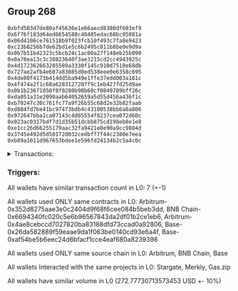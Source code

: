 ## Group 268

```0x03237c9680f8214c001aca8e96defb2febb9fec6
0xbfd503d7de80af45636e1e66aecd8380df603ef9
0x6f76f183d64ed6654588c40485edac68bc05081a
0x06d4106ce761518b9f023fcb10f493c7fa8e9423
0xc23b8256b7de62bd1e5c6b2495c811b8be0e9d9a
0x0b7b51b42323c5bcb24c1ac00a27f140eb25b090
0x0a78ea13c3c30823640f3ae3215cd2cc4943925c
0x4d172362663285589a3330f145c910d7518e68db
0x727ae2afb4e607a83085d0ed538eee0e6358c695
0x4de80f4173b414dd5ba949e1ffe37edd003a161c
0x4f474a2f1c68a6283127207f9c1eb427fd25d9ae
0x0b1b23671050f8f0280b90b60cf0849789bff26c
0xda051a31e2090aab64052659a5d55d456a436f1c
0xb70247c30c761fc77a9f26b55c68d2e32b82faab
0xd884fd7be41bc97473bdb4c43100538bb6a8a806
0x972647bba1ca07143c4d05554f8237cea072d60c
0x923ac0317bdf7d1d35b51dcbb875cd198eb8e1e8
0xe1cc26d66255179aac32fa9421e0e90a9cc9884d
0x3745e492d5d50172d032cedbff7f44c2380e7eea
0xb89a1011d967653bdee1e596fd24134b2c5a4c0c
```
<details>
<summary>Transactions:</summary>

Hashes: 

Wallet: 0x03237c9680f8214c001aca8e96defb2febb9fec6

       Hash: 0xec36514651d390163437f6986c83ec23457ee8f268d79e96ab586967f7321213
         - source chain: Arbitrum
         - destination chain: BNB Chain
         - project: Stargate
         - contract: 0x352d8275aae3e0c2404d9f68f6cee084b5beb3dd
         - value USD: 32.882850612
       Hash: 0xbfff28daeca0458f113c48feeeff07e42b711b9f486d0b1e889ba386160b20aa
         - source chain: BNB Chain
         - destination chain: Base
         - project: Stargate
         - contract: 0x6694340fc020c5e6b96567843da2df01b2ce1eb6
         - value USD: 31.357568048
       Hash: 0xbc0805ab44cb8179e5fdbcb67ed41a0968d07dc094ae00ff91bb0bea0fc71a39
         - source chain: Arbitrum
         - destination chain: Aptos
         - project: Merkly
         - contract: 0x4ae8cebccd7027820ba83188dfd73ccad0a92806
       Hash: 0xf487ed71c78d8c490f5178cbfee39f435eb2ed99f89716ede91ded61a81feed2
         - source chain: Base
         - destination chain: Scroll
         - project: Gas.zip
         - contract: 0x26da582889f59eaae9da1f063be0140cd93e6a4f
         - value USD: 3.465756566e-05
       Hash: 0xf95c84dc74709fdd02e3ca2f3d3e2f76587ad7d600372dd4cd59b117cd68ab14
         - source chain: Base
         - destination chain: Optimism
         - project: Stargate
         - contract: 0xaf54be5b6eec24d6bfacf1cce4eaf680a8239398
         - value USD: 154.292488592
       Hash: 0x2ae600232281341dd0c9a0941079c52538caf8b638437b82d2b3e348f6793375
         - source chain: Base
         - destination chain: Kava
         - project: Gas.zip
         - contract: 0x26da582889f59eaae9da1f063be0140cd93e6a4f
         - value USD: 3.116879895e-08
       Hash: 0x9ca3d0061e7c8372d24e301ddc3c15b6077c99822768bb4de7da9e6624b2d4d1
         - source chain: Base
         - destination chain: Optimism
         - project: Stargate
         - contract: 0xaf54be5b6eec24d6bfacf1cce4eaf680a8239398
         - value USD: 54.244365195
Wallet: 0xbfd503d7de80af45636e1e66aecd8380df603ef9

       Hash:0xcfce0c24359f903166c1eba57457463640d4ef310ced2e5b81f231e245366fce
         - source chain: Arbitrum
         - destination chain: BNB Chain
         - project: Stargate
         - contract: 0x352d8275aae3e0c2404d9f68f6cee084b5beb3dd
         - value USD: 32.412522787
       Hash:0xfb680995bc18c27cacd16d356ea105c0760107f87f5661112c4a29748c12d10e
         - source chain: BNB Chain
         - destination chain: Base
         - project: Stargate
         - contract: 0x6694340fc020c5e6b96567843da2df01b2ce1eb6
         - value USD: 31.004764941
       Hash:0x9719c2505f5f9e5b74ac503bd1bc0ec234d746935ba1ff4f10a5b01074048367
         - source chain: Arbitrum
         - destination chain: Aptos
         - project: Merkly
         - contract: 0x4ae8cebccd7027820ba83188dfd73ccad0a92806
       Hash:0x42a6ea0fe9c0c9d8f3515313e1dd662c474bf4418e8e8b77bd6b91c2e874bd12
         - source chain: Base
         - destination chain: Zora
         - project: Gas.zip
         - contract: 0x26da582889f59eaae9da1f063be0140cd93e6a4f
         - value USD: 0.0001329718846
       Hash:0x877b0ee9b0d6b71df6e65f87fd31cefadd4e2d7415ff4af85bc14508f8884b59
         - source chain: Base
         - destination chain: Optimism
         - project: Stargate
         - contract: 0xaf54be5b6eec24d6bfacf1cce4eaf680a8239398
         - value USD: 142.469132944
       Hash:0x5e1602bb17cbf0707e5220e5798203cf1daf0f5f2f2ae697a174dfcedc2e7d8b
         - source chain: Base
         - destination chain: Kava
         - project: Gas.zip
         - contract: 0x26da582889f59eaae9da1f063be0140cd93e6a4f
         - value USD: 4.232093803e-08
       Hash:0xb35f9b1751b72a1c17de0ca4ef6e37d125eea18a48a7aeebfdd07a350432adfe
         - source chain: Base
         - destination chain: Optimism
         - project: Stargate
         - contract: 0xaf54be5b6eec24d6bfacf1cce4eaf680a8239398
         - value USD: 51.97253078
Wallet: 0x6f76f183d64ed6654588c40485edac68bc05081a

       Hash:0x8e2ae75579ae83b11a652b98a33ccb58d97782c9eb72d14d7c79ea2b970372dd
         - source chain: Arbitrum
         - destination chain: BNB Chain
         - project: Stargate
         - contract: 0x352d8275aae3e0c2404d9f68f6cee084b5beb3dd
         - value USD: 32.646752777
       Hash:0xea1ca436322f793b591505dc6d43015fb06286ae9895a564f3d59706a000ed4f
         - source chain: BNB Chain
         - destination chain: Base
         - project: Stargate
         - contract: 0x6694340fc020c5e6b96567843da2df01b2ce1eb6
         - value USD: 31.135347968
       Hash:0x1f810c37032523a091d9537a93dfa8af3b553895f67d6e5dee948076c4a07a5e
         - source chain: Arbitrum
         - destination chain: Aptos
         - project: Merkly
         - contract: 0x4ae8cebccd7027820ba83188dfd73ccad0a92806
       Hash:0x01410c710a5135724de508c571440d3172a73b4d6ced4d201a06bdc2b2b80074
         - source chain: Base
         - destination chain: Arbitrum
         - project: Gas.zip
         - contract: 0x26da582889f59eaae9da1f063be0140cd93e6a4f
         - value USD: 7.461986076e-05
       Hash:0x0b21fe8dd8f727370cf041c522bbbb5982b7bf129a727f095b22824f558854f5
         - source chain: Base
         - destination chain: Optimism
         - project: Stargate
         - contract: 0xaf54be5b6eec24d6bfacf1cce4eaf680a8239398
         - value USD: 145.781216346
       Hash:0xc3f88933607fdf69467f373a202c5f1182d803aced6b39b48cc4e594e2a32ff4
         - source chain: Base
         - destination chain: Linea
         - project: Gas.zip
         - contract: 0x26da582889f59eaae9da1f063be0140cd93e6a4f
         - value USD: 7.256177589e-05
       Hash:0x11262f86f64c6c94e130d46d959ea6de76fa9c23b3f5859f6219e42b205f655b
         - source chain: Base
         - destination chain: Optimism
         - project: Stargate
         - contract: 0xaf54be5b6eec24d6bfacf1cce4eaf680a8239398
         - value USD: 47.926852559
Wallet: 0x06d4106ce761518b9f023fcb10f493c7fa8e9423

       Hash:0xc1160b5bc89b8abff887f6830e5260da0550bb1a66cc8d035df59b87416cd9f5
         - source chain: Arbitrum
         - destination chain: BNB Chain
         - project: Stargate
         - contract: 0x352d8275aae3e0c2404d9f68f6cee084b5beb3dd
         - value USD: 32.93511026
       Hash:0x0e96883fdf3408b6275eda50589979eb2cf4db6b360e35c13b5ce399d4ec76e7
         - source chain: BNB Chain
         - destination chain: Base
         - project: Stargate
         - contract: 0x6694340fc020c5e6b96567843da2df01b2ce1eb6
         - value USD: 31.426806666
       Hash:0x4f9a91a9975a65f2389fdeba3c68d262be06e60638746c21a9378857dcb6ddb6
         - source chain: Arbitrum
         - destination chain: Aptos
         - project: Merkly
         - contract: 0x4ae8cebccd7027820ba83188dfd73ccad0a92806
       Hash:0x116080842095142cd1ad5810201059d14d906b60beaae97a77377be50cf84a97
         - source chain: Base
         - destination chain: Linea
         - project: Gas.zip
         - contract: 0x26da582889f59eaae9da1f063be0140cd93e6a4f
         - value USD: 0.0001510079647
       Hash:0xb004ca07eb148ce1fae195288b56035715b9609ba715ce6c85c3392ede00d0c1
         - source chain: Base
         - destination chain: Optimism
         - project: Stargate
         - contract: 0xaf54be5b6eec24d6bfacf1cce4eaf680a8239398
         - value USD: 153.536290914
       Hash:0x5e4595af823c06e5678908e57aedeeee5b2535146f438180c9e6aafecdd03c96
         - source chain: Base
         - destination chain: Base
         - project: Gas.zip
         - contract: 0x26da582889f59eaae9da1f063be0140cd93e6a4f
         - value USD: 7.772019597e-05
       Hash:0x5290d8fe2e2e133128e47cc248f0e1b8d81720eb826dd359397c60b7ebf777ba
         - source chain: Base
         - destination chain: Optimism
         - project: Stargate
         - contract: 0xaf54be5b6eec24d6bfacf1cce4eaf680a8239398
         - value USD: 51.675878773
Wallet: 0xc23b8256b7de62bd1e5c6b2495c811b8be0e9d9a

       Hash:0xe8a28c10a10912062aba841aed7bb3b8a7df3ba648b78ccdcb8b08e87abbd63e
         - source chain: Arbitrum
         - destination chain: BNB Chain
         - project: Stargate
         - contract: 0x352d8275aae3e0c2404d9f68f6cee084b5beb3dd
         - value USD: 32.715732991
       Hash:0x49c50d7b35e3d43c729fc9a2e149976f00015ba55a4c47ceb89cc317c0aa659e
         - source chain: BNB Chain
         - destination chain: Base
         - project: Stargate
         - contract: 0x6694340fc020c5e6b96567843da2df01b2ce1eb6
         - value USD: 31.346947419
       Hash:0x571049672061658bc9192e3b1b3a93a8837c3b3cadbafe1d2e901acba0151be9
         - source chain: Arbitrum
         - destination chain: Aptos
         - project: Merkly
         - contract: 0x4ae8cebccd7027820ba83188dfd73ccad0a92806
       Hash:0xaf9bb19ecc3af21d8b0dc3bcecb21708b74a14523da4859a4f1d0956680a0039
         - source chain: Base
         - destination chain: Kava
         - project: Gas.zip
         - contract: 0x26da582889f59eaae9da1f063be0140cd93e6a4f
         - value USD: 1.077683729e-08
       Hash:0xbf1d17dfd9df93d545de4986fdcdd7b81d428ff7ce9e43803b6c7197c67cc6c8
         - source chain: Base
         - destination chain: Optimism
         - project: Stargate
         - contract: 0xaf54be5b6eec24d6bfacf1cce4eaf680a8239398
         - value USD: 145.561075903
       Hash:0x2dcd492e2f5d98838d4c63f04249acc1b43f0ff97d2e63b56772448ee68b8b1a
         - source chain: Base
         - destination chain: Zora
         - project: Gas.zip
         - contract: 0x26da582889f59eaae9da1f063be0140cd93e6a4f
         - value USD: 5.089641152e-05
       Hash:0x66a677b27a6bc76c7bdbf92ddb76ad3590f25cbe215fc247064ffb88dab9b104
         - source chain: Base
         - destination chain: Optimism
         - project: Stargate
         - contract: 0xaf54be5b6eec24d6bfacf1cce4eaf680a8239398
         - value USD: 52.606165582
Wallet: 0x0b7b51b42323c5bcb24c1ac00a27f140eb25b090

       Hash:0x7b498f540748a111873a815e4c2479d55664d4d70c0bf2d60239f10e8ed3a76a
         - source chain: Arbitrum
         - destination chain: BNB Chain
         - project: Stargate
         - contract: 0x352d8275aae3e0c2404d9f68f6cee084b5beb3dd
         - value USD: 32.961511207
       Hash:0x464d015c7700714eca4b86b7cfa401acb010dedfddbac4d9da3d3f0a576357b9
         - source chain: BNB Chain
         - destination chain: Base
         - project: Stargate
         - contract: 0x6694340fc020c5e6b96567843da2df01b2ce1eb6
         - value USD: 31.438865516
       Hash:0xdc014dd41ec76d4dd942acc58f57312b54a0ef41fadb68c710d3c650fe053786
         - source chain: Arbitrum
         - destination chain: Aptos
         - project: Merkly
         - contract: 0x4ae8cebccd7027820ba83188dfd73ccad0a92806
       Hash:0x9d8566ce2bd1a0b2742be7a548ac39d4d99cd69c3f551f6c620e49cc338de0cb
         - source chain: Base
         - destination chain: Zora
         - project: Gas.zip
         - contract: 0x26da582889f59eaae9da1f063be0140cd93e6a4f
         - value USD: 4.782119644e-05
       Hash:0xefb0e24cc368cccfb4f418ace008778a1efd073e6ca76b0f4b9bacaf9100d22b
         - source chain: Base
         - destination chain: Optimism
         - project: Stargate
         - contract: 0xaf54be5b6eec24d6bfacf1cce4eaf680a8239398
         - value USD: 147.311668059
       Hash:0xc0725e95221b9ab234abc6f6c0ed0292cbedb99bc582d1f5fb736cee6decd2e4
         - source chain: Base
         - destination chain: Kava
         - project: Gas.zip
         - contract: 0x26da582889f59eaae9da1f063be0140cd93e6a4f
         - value USD: 4.308347745e-08
       Hash:0xaa08c85c7a3f4516b8cae680fae804eee2a11539c4ea21cd081d3c942909cc4b
         - source chain: Base
         - destination chain: Optimism
         - project: Stargate
         - contract: 0xaf54be5b6eec24d6bfacf1cce4eaf680a8239398
         - value USD: 52.809212842
Wallet: 0x0a78ea13c3c30823640f3ae3215cd2cc4943925c

       Hash:0xb2cc079d34a4b1f975426b99db8602e66e7a71c1fa56574e728b0c0d11fd687f
         - source chain: Arbitrum
         - destination chain: BNB Chain
         - project: Stargate
         - contract: 0x352d8275aae3e0c2404d9f68f6cee084b5beb3dd
         - value USD: 32.831212246
       Hash:0x916a48cdbb9f4d62de841df3ed9f71a76b042ddaa716338cca287d1ee4f0a63d
         - source chain: BNB Chain
         - destination chain: Base
         - project: Stargate
         - contract: 0x6694340fc020c5e6b96567843da2df01b2ce1eb6
         - value USD: 31.412199426
       Hash:0x5184f40af03d4af84e574456f4b25e05f06d7940f3508a6caa9700cf39906271
         - source chain: Arbitrum
         - destination chain: Aptos
         - project: Merkly
         - contract: 0x4ae8cebccd7027820ba83188dfd73ccad0a92806
       Hash:0x841b0af8afe29badbe2a450c60465b3024ac411127dae4fb217477fd9315b558
         - source chain: Base
         - destination chain: Arbitrum
         - project: Gas.zip
         - contract: 0x26da582889f59eaae9da1f063be0140cd93e6a4f
         - value USD: 9.670508614e-05
       Hash:0xdc6649d0d596f4de722daf2b890b37392835d8074138335977bfb3664b07c54d
         - source chain: Base
         - destination chain: Optimism
         - project: Stargate
         - contract: 0xaf54be5b6eec24d6bfacf1cce4eaf680a8239398
         - value USD: 150.76488376
       Hash:0x77bfd7b9dd840fc51565d405566d193af757bab4f978b3e3dfea0b7cba3b3240
         - source chain: Base
         - destination chain: Linea
         - project: Gas.zip
         - contract: 0x26da582889f59eaae9da1f063be0140cd93e6a4f
         - value USD: 8.219082671e-05
       Hash:0x4eef57500513a157b4cb9c3ad65e89995996a30b8a808c39722508511f6788d0
         - source chain: Base
         - destination chain: Optimism
         - project: Stargate
         - contract: 0xaf54be5b6eec24d6bfacf1cce4eaf680a8239398
         - value USD: 49.359109587
Wallet: 0x4d172362663285589a3330f145c910d7518e68db

       Hash:0xcc548c57e73a6fe6e2e3bba4c10769d2a7f7392f4306932bef9217092cd3578d
         - source chain: Arbitrum
         - destination chain: BNB Chain
         - project: Stargate
         - contract: 0x352d8275aae3e0c2404d9f68f6cee084b5beb3dd
         - value USD: 32.84982967
       Hash:0xb6b4a35422028e1581d9e58b9a65a7a9ac4c6cbdf4c317fb145becaa98e83f2c
         - source chain: BNB Chain
         - destination chain: Base
         - project: Stargate
         - contract: 0x6694340fc020c5e6b96567843da2df01b2ce1eb6
         - value USD: 31.378437248
       Hash:0x7019722207bbb0ecd3f2992bbb48b09eaa8b29040d63e0cf6fcb6768c718e937
         - source chain: Arbitrum
         - destination chain: Aptos
         - project: Merkly
         - contract: 0x4ae8cebccd7027820ba83188dfd73ccad0a92806
       Hash:0x6e8f93866a39fd73d073a63a9d0a085635a9e7f7f87cc6893fedebd39a3c2e70
         - source chain: Base
         - destination chain: Scroll
         - project: Gas.zip
         - contract: 0x26da582889f59eaae9da1f063be0140cd93e6a4f
         - value USD: 0.0001027270146
       Hash:0x0086c19fe21fe971634b156e38e4b90b1d4c1838356843abdd5c4e21a79f933f
         - source chain: Base
         - destination chain: Optimism
         - project: Stargate
         - contract: 0xaf54be5b6eec24d6bfacf1cce4eaf680a8239398
         - value USD: 148.959728176
       Hash:0xd33a06a9864e14ebd59fe4f35111600f3b2a9b72d1648039267bdb6855e6dac9
         - source chain: Base
         - destination chain: Scroll
         - project: Gas.zip
         - contract: 0x26da582889f59eaae9da1f063be0140cd93e6a4f
         - value USD: 0.0001647255481
       Hash:0x195682c5930064038094e59fdc4694d4340f68fc3573093a4d860410b36285cc
         - source chain: Base
         - destination chain: Optimism
         - project: Stargate
         - contract: 0xaf54be5b6eec24d6bfacf1cce4eaf680a8239398
         - value USD: 47.502388137
Wallet: 0x727ae2afb4e607a83085d0ed538eee0e6358c695

       Hash:0xe89e6aca7cd9c003824e9de2b05834ccd906028a9de1135ed66f4250447853cb
         - source chain: Arbitrum
         - destination chain: BNB Chain
         - project: Stargate
         - contract: 0x352d8275aae3e0c2404d9f68f6cee084b5beb3dd
         - value USD: 32.993127513
       Hash:0xd43a76df57233f20c0ec84e5228503441c4bd89f41b3fa4c0c1cc693ab1113be
         - source chain: BNB Chain
         - destination chain: Base
         - project: Stargate
         - contract: 0x6694340fc020c5e6b96567843da2df01b2ce1eb6
         - value USD: 31.573128106
       Hash:0x40e3d60955cb3e0a226f805c9757b9ac16529025efb87f9cddc776ac04077720
         - source chain: Arbitrum
         - destination chain: Aptos
         - project: Merkly
         - contract: 0x4ae8cebccd7027820ba83188dfd73ccad0a92806
       Hash:0x2188fa121ac47097e681d53dabf3debf0996eb64c33871dfd983ef99d92197c3
         - source chain: Base
         - destination chain: Linea
         - project: Gas.zip
         - contract: 0x26da582889f59eaae9da1f063be0140cd93e6a4f
         - value USD: 0.0001023727835
       Hash:0x8c2ffe5dbaa115239af07aef984c3076b1f8ede2b1dedfc8cd220afab3ad142a
         - source chain: Base
         - destination chain: Optimism
         - project: Stargate
         - contract: 0xaf54be5b6eec24d6bfacf1cce4eaf680a8239398
         - value USD: 141.539560432
       Hash:0x67fe464df14736fd934849eeeffad90e50ce06e26a9f9e792bfaf567842be0b6
         - source chain: Base
         - destination chain: Metis
         - project: Gas.zip
         - contract: 0x26da582889f59eaae9da1f063be0140cd93e6a4f
         - value USD: 1.953298123e-06
       Hash:0x2641d20b0a12c8292c4ca12a09289e5fb64564179a48faace768cf0ae201d8ec
         - source chain: Base
         - destination chain: Optimism
         - project: Stargate
         - contract: 0xaf54be5b6eec24d6bfacf1cce4eaf680a8239398
         - value USD: 47.49396025
Wallet: 0x4de80f4173b414dd5ba949e1ffe37edd003a161c

       Hash:0x674ae46717205bf9b44f85839ca09fe229cf1003365c395b4e23c7f0ec51bcac
         - source chain: Arbitrum
         - destination chain: BNB Chain
         - project: Stargate
         - contract: 0x352d8275aae3e0c2404d9f68f6cee084b5beb3dd
         - value USD: 32.474458813
       Hash:0xeb786919c3e88a0dadd320042464677235e6b7e1245667881240524ee6d4323d
         - source chain: BNB Chain
         - destination chain: Base
         - project: Stargate
         - contract: 0x6694340fc020c5e6b96567843da2df01b2ce1eb6
         - value USD: 31.068675743
       Hash:0x4a405c86a1f65892e28683da4d8c1486bbd1f830420b2e0d882b4b99387194db
         - source chain: Arbitrum
         - destination chain: Aptos
         - project: Merkly
         - contract: 0x4ae8cebccd7027820ba83188dfd73ccad0a92806
       Hash:0x8ae99651db7b220fe35417039b7d8ea90f547b7e758fd8b2511136f8d42c111f
         - source chain: Base
         - destination chain: Kava
         - project: Gas.zip
         - contract: 0x26da582889f59eaae9da1f063be0140cd93e6a4f
         - value USD: 4.2249017e-08
       Hash:0x8687425dc7f6da473a77045a0b32561d5944966378d5856b2b8be2991fa08f30
         - source chain: Base
         - destination chain: Optimism
         - project: Stargate
         - contract: 0xaf54be5b6eec24d6bfacf1cce4eaf680a8239398
         - value USD: 149.492954231
       Hash:0xe77c94e8aeb02bd2c021368019493e2295bcaf19e9653292a9cf3f636e7de0e6
         - source chain: Base
         - destination chain: Metis
         - project: Gas.zip
         - contract: 0x26da582889f59eaae9da1f063be0140cd93e6a4f
         - value USD: 1.379852802e-06
       Hash:0x443a0de2cc285b1b69bced0de0c790403086d02d8a198d3685e825908c55dae7
         - source chain: Base
         - destination chain: Optimism
         - project: Stargate
         - contract: 0xaf54be5b6eec24d6bfacf1cce4eaf680a8239398
         - value USD: 50.71647721
Wallet: 0x4f474a2f1c68a6283127207f9c1eb427fd25d9ae

       Hash:0xc8c8bc01a0281ad0e684168c06f41de407a66c974f48c56445e680ecc7a760ee
         - source chain: Arbitrum
         - destination chain: BNB Chain
         - project: Stargate
         - contract: 0x352d8275aae3e0c2404d9f68f6cee084b5beb3dd
         - value USD: 32.753563109
       Hash:0x87edc7549376558297b28fb3d61c64e040d0457231f4dd00655d39555cae9ec0
         - source chain: BNB Chain
         - destination chain: Base
         - project: Stargate
         - contract: 0x6694340fc020c5e6b96567843da2df01b2ce1eb6
         - value USD: 31.244220665
       Hash:0x973554a9b77e1b1ea5ada54f8c8ef7afe53322827fdf647778b22a1a2bdbd702
         - source chain: Arbitrum
         - destination chain: Aptos
         - project: Merkly
         - contract: 0x4ae8cebccd7027820ba83188dfd73ccad0a92806
       Hash:0x98c911325e15347970127a5ad7a777c7f4c9e35c0237cde68159b0ea9a7f4dc0
         - source chain: Base
         - destination chain: Metis
         - project: Gas.zip
         - contract: 0x26da582889f59eaae9da1f063be0140cd93e6a4f
         - value USD: 1.194406035e-06
       Hash:0xb4398fbdfe9934f81c5289d7ab12495dfa101a6165eb0b8e2574efe08ceba4ab
         - source chain: Base
         - destination chain: Optimism
         - project: Stargate
         - contract: 0xaf54be5b6eec24d6bfacf1cce4eaf680a8239398
         - value USD: 151.88590564
       Hash:0x1918db9d32d0bf38088558d0424e61d5e8f5b4247c60516734258538eedd0c81
         - source chain: Base
         - destination chain: Base
         - project: Gas.zip
         - contract: 0x26da582889f59eaae9da1f063be0140cd93e6a4f
         - value USD: 0.000159567128
       Hash:0x201b4305db3f48e9be657dd0b1bb30f597aebda86bdf04f83c7a8c359780a067
         - source chain: Base
         - destination chain: Optimism
         - project: Stargate
         - contract: 0xaf54be5b6eec24d6bfacf1cce4eaf680a8239398
         - value USD: 47.440066233
Wallet: 0x0b1b23671050f8f0280b90b60cf0849789bff26c

       Hash:0x4e644525650ed0112008ae2301f841c1ce1d2b2801978eb622280ff755fa83bc
         - source chain: Arbitrum
         - destination chain: BNB Chain
         - project: Stargate
         - contract: 0x352d8275aae3e0c2404d9f68f6cee084b5beb3dd
         - value USD: 32.276661309
       Hash:0x4b6ab8c5d09f4be60fc23e36ab4a4da11159bb12815d506df530514c4d9cd123
         - source chain: BNB Chain
         - destination chain: Base
         - project: Stargate
         - contract: 0x6694340fc020c5e6b96567843da2df01b2ce1eb6
         - value USD: 30.798779351
       Hash:0x1422f7664da46e4c73f64dbe59276f9739176724b78b2765e950d1d130937cf6
         - source chain: Arbitrum
         - destination chain: Aptos
         - project: Merkly
         - contract: 0x4ae8cebccd7027820ba83188dfd73ccad0a92806
       Hash:0x8ee2a42673d8de3cf9eb05389a03034e5e11ba98eec0f1ac567c708fc63deff7
         - source chain: Base
         - destination chain: Base
         - project: Gas.zip
         - contract: 0x26da582889f59eaae9da1f063be0140cd93e6a4f
         - value USD: 0.0001710936139
       Hash:0xe1211ea18fd41b505f1d73952d8aeac4025972a74c5368b429b2ed3dc531bc08
         - source chain: Base
         - destination chain: Optimism
         - project: Stargate
         - contract: 0xaf54be5b6eec24d6bfacf1cce4eaf680a8239398
         - value USD: 157.240983123
       Hash:0xa6673914ba4c28100c0a07f0885ebfc848531a180c448bae1fd56064288c434b
         - source chain: Base
         - destination chain: Arbitrum
         - project: Gas.zip
         - contract: 0x26da582889f59eaae9da1f063be0140cd93e6a4f
         - value USD: 0.0001169241886
       Hash:0x3ba059e2bba8030e6c0217344b618c0c159d6e3143edb76781519a7f52149188
         - source chain: Base
         - destination chain: Optimism
         - project: Stargate
         - contract: 0xaf54be5b6eec24d6bfacf1cce4eaf680a8239398
         - value USD: 48.048439485
Wallet: 0xda051a31e2090aab64052659a5d55d456a436f1c

       Hash:0x9b52d25654da5a5879da3ebf360ae17deba58165cb8eb46abf30f6c308b1acce
         - source chain: Arbitrum
         - destination chain: BNB Chain
         - project: Stargate
         - contract: 0x352d8275aae3e0c2404d9f68f6cee084b5beb3dd
         - value USD: 32.881729105
       Hash:0xfb8c90c16b6120af501ab51b7c8055324f35a8c51994c9e5bba9ec4cef334ef1
         - source chain: BNB Chain
         - destination chain: Base
         - project: Stargate
         - contract: 0x6694340fc020c5e6b96567843da2df01b2ce1eb6
         - value USD: 31.301074384
       Hash:0x7ca77001b5871a99b32de8be986b2c8bd0efb61a51247922fbb5469316590342
         - source chain: Arbitrum
         - destination chain: Aptos
         - project: Merkly
         - contract: 0x4ae8cebccd7027820ba83188dfd73ccad0a92806
       Hash:0xfecb419df1891dc608f9f920211698580eb55318481c3da8aec60fef9136a8a3
         - source chain: Base
         - destination chain: Arbitrum
         - project: Gas.zip
         - contract: 0x26da582889f59eaae9da1f063be0140cd93e6a4f
         - value USD: 0.0001721563072
       Hash:0x98dfecda5396f718b4ca4ee7759648ee335ad970fc94d877c161249f89b56877
         - source chain: Base
         - destination chain: Optimism
         - project: Stargate
         - contract: 0xaf54be5b6eec24d6bfacf1cce4eaf680a8239398
         - value USD: 155.355865411
       Hash:0x488c674d159bd7d48cbb3d90c75f2acfa410b7661c0a418fc4e0c7a65afcb221
         - source chain: Base
         - destination chain: Zora
         - project: Gas.zip
         - contract: 0x26da582889f59eaae9da1f063be0140cd93e6a4f
         - value USD: 9.082785277e-05
       Hash:0xd94a9ef9c26dc9cdd242b243925a1baf8c6e253d67870b9e9c0d9ac7657cf7c7
         - source chain: Base
         - destination chain: Optimism
         - project: Stargate
         - contract: 0xaf54be5b6eec24d6bfacf1cce4eaf680a8239398
         - value USD: 59.343646648
Wallet: 0xb70247c30c761fc77a9f26b55c68d2e32b82faab

       Hash:0xfd5f1316a612ec84b465e82d0ff9fb2e1faf8ec3a8e862d586f9ec6bdfcf452d
         - source chain: Arbitrum
         - destination chain: BNB Chain
         - project: Stargate
         - contract: 0x352d8275aae3e0c2404d9f68f6cee084b5beb3dd
         - value USD: 32.760294155
       Hash:0xcc89453fd9d04d17c2c07bd15b83ff61b03814b53378e430ebbcc451ba0d30f9
         - source chain: BNB Chain
         - destination chain: Base
         - project: Stargate
         - contract: 0x6694340fc020c5e6b96567843da2df01b2ce1eb6
         - value USD: 31.183431342
       Hash:0x073db06c9118556f7391e959db0ad52220a8f6d778c66aa6f5094279b82eb6fa
         - source chain: Arbitrum
         - destination chain: Aptos
         - project: Merkly
         - contract: 0x4ae8cebccd7027820ba83188dfd73ccad0a92806
       Hash:0xc1a651323cc85b1352890c30504b9b5fcad67e8a01824bedc217dfd4e0f104ad
         - source chain: Base
         - destination chain: Base
         - project: Gas.zip
         - contract: 0x26da582889f59eaae9da1f063be0140cd93e6a4f
         - value USD: 0.0001009558592
       Hash:0x5f388847f3a0ff0aae1b2c8ecce1306ce9e581fad48132f2c89b48bec5e20bcd
         - source chain: Base
         - destination chain: Optimism
         - project: Stargate
         - contract: 0xaf54be5b6eec24d6bfacf1cce4eaf680a8239398
         - value USD: 155.090640175
       Hash:0x8778e754f8dabaefab11a1cf6f07d472b326bf3c57f15fbe5c755244bffa663d
         - source chain: Base
         - destination chain: Base
         - project: Gas.zip
         - contract: 0x26da582889f59eaae9da1f063be0140cd93e6a4f
         - value USD: 0.0001488471656
       Hash:0xad680616d8e66c6e134e23f0693a041a96d778f9ce4cbe234e11c9e00e0ab9d3
         - source chain: Base
         - destination chain: Optimism
         - project: Stargate
         - contract: 0xaf54be5b6eec24d6bfacf1cce4eaf680a8239398
         - value USD: 49.048705715
Wallet: 0xd884fd7be41bc97473bdb4c43100538bb6a8a806

       Hash:0x6e1ee75ceb4d85029dc84c0bb1a85a52cc68d5bf379befc72597f034c976640c
         - source chain: Arbitrum
         - destination chain: BNB Chain
         - project: Stargate
         - contract: 0x352d8275aae3e0c2404d9f68f6cee084b5beb3dd
         - value USD: 32.246067466
       Hash:0xb80d1656cfb9269c23f1af0956a94ab78890f1449c480f9607c4cc0ddf6dd96a
         - source chain: BNB Chain
         - destination chain: Base
         - project: Stargate
         - contract: 0x6694340fc020c5e6b96567843da2df01b2ce1eb6
         - value USD: 30.758562183
       Hash:0x08e0abb86adc36ae016ba597169fa987e7dbb7fddf6808e47d9fd7383f2279bc
         - source chain: Arbitrum
         - destination chain: Aptos
         - project: Merkly
         - contract: 0x4ae8cebccd7027820ba83188dfd73ccad0a92806
       Hash:0x83b49b59c410f31cb467d06430721760ba60cb609d5843a7d37b21b979074a2e
         - source chain: Base
         - destination chain: Arbitrum
         - project: Gas.zip
         - contract: 0x26da582889f59eaae9da1f063be0140cd93e6a4f
         - value USD: 0.0001741207372
       Hash:0x67a9b98f10445a64f8f6e2509cde4ef17cca9640646648dbdecc5d4215e8235c
         - source chain: Base
         - destination chain: Optimism
         - project: Stargate
         - contract: 0xaf54be5b6eec24d6bfacf1cce4eaf680a8239398
         - value USD: 146.241932888
       Hash:0xb263d4b575ea1b912a2548f9de570d830ea1584b63bf08e9977448d580af8c27
         - source chain: Base
         - destination chain: Base
         - project: Gas.zip
         - contract: 0x26da582889f59eaae9da1f063be0140cd93e6a4f
         - value USD: 0.0001229456866
       Hash:0xb622aa60cd2096f97161412105812b4b356ccfe665a3289aab6f4b97194db137
         - source chain: Base
         - destination chain: Optimism
         - project: Stargate
         - contract: 0xaf54be5b6eec24d6bfacf1cce4eaf680a8239398
         - value USD: 55.837381343
Wallet: 0x972647bba1ca07143c4d05554f8237cea072d60c

       Hash:0x91284321bfb8379771908e2a1d18645d45870f76eec9fdc7e694c17a7fad609a
         - source chain: Arbitrum
         - destination chain: BNB Chain
         - project: Stargate
         - contract: 0x352d8275aae3e0c2404d9f68f6cee084b5beb3dd
         - value USD: 32.504714504
       Hash:0x28fd624e2b43dbf60a6372e4fd0036bade4e1cf210426fd3d95a0f748d33ad55
         - source chain: BNB Chain
         - destination chain: Base
         - project: Stargate
         - contract: 0x6694340fc020c5e6b96567843da2df01b2ce1eb6
         - value USD: 30.960245114
       Hash:0x997749e634393d18f956dec13bc3e46e7d544fa2130708551b888c4451bb9dc9
         - source chain: Arbitrum
         - destination chain: Aptos
         - project: Merkly
         - contract: 0x4ae8cebccd7027820ba83188dfd73ccad0a92806
       Hash:0xa80c148ec8386cae501d7e700b7729a8414483b0323089852526caafea22913c
         - source chain: Base
         - destination chain: Scroll
         - project: Gas.zip
         - contract: 0x26da582889f59eaae9da1f063be0140cd93e6a4f
         - value USD: 0.000135899112
       Hash:0xda20892ff280a691c0ab54e64f741b73db9e775d5ee96ab195d2b24ca8ad1de5
         - source chain: Base
         - destination chain: Optimism
         - project: Stargate
         - contract: 0xaf54be5b6eec24d6bfacf1cce4eaf680a8239398
         - value USD: 142.098768363
       Hash:0xc154d242dc8be2043ccc8ec625c113aa9a514baad36b3668c1cf1727c8be8891
         - source chain: Base
         - destination chain: Linea
         - project: Gas.zip
         - contract: 0x26da582889f59eaae9da1f063be0140cd93e6a4f
         - value USD: 9.359067719e-05
       Hash:0xcf2c3205df6e90d76aeb693daa91170804013329e9712e05f20c9c377a1b4485
         - source chain: Base
         - destination chain: Optimism
         - project: Stargate
         - contract: 0xaf54be5b6eec24d6bfacf1cce4eaf680a8239398
         - value USD: 52.874579936
Wallet: 0x923ac0317bdf7d1d35b51dcbb875cd198eb8e1e8

       Hash:0x1abad8716bbe274d9949b746fc613ee4d80d6a7d9d74d2eef3a222edbaeff881
         - source chain: Arbitrum
         - destination chain: BNB Chain
         - project: Stargate
         - contract: 0x352d8275aae3e0c2404d9f68f6cee084b5beb3dd
         - value USD: 32.656469174
       Hash:0xdc16d7061707398f55afb5f23cf5db3b93b638aade8027feea0d72164dd06908
         - source chain: BNB Chain
         - destination chain: Base
         - project: Stargate
         - contract: 0x6694340fc020c5e6b96567843da2df01b2ce1eb6
         - value USD: 31.028545588
       Hash:0x9c0cbd8312b9df985fdf5e4cd74f1c9fd52adb4aabcd7566f76a6bacc1a4f8f4
         - source chain: Arbitrum
         - destination chain: Aptos
         - project: Merkly
         - contract: 0x4ae8cebccd7027820ba83188dfd73ccad0a92806
       Hash:0x6c26901ffa004f3a1c61a70ec45fa88fb06939e39d6e461c901a848f7ded8a12
         - source chain: Base
         - destination chain: Scroll
         - project: Gas.zip
         - contract: 0x26da582889f59eaae9da1f063be0140cd93e6a4f
         - value USD: 0.0001656270427
       Hash:0x7355f76ecd3ff4b1e26287691e797a275ea527315afa3b0a3d49ff8e39b33b02
         - source chain: Base
         - destination chain: Optimism
         - project: Stargate
         - contract: 0xaf54be5b6eec24d6bfacf1cce4eaf680a8239398
         - value USD: 157.431456466
       Hash:0x52d56307c23aae54da86f39bd17f36daf32c36d325a79b8b1502ab2aa9638942
         - source chain: Base
         - destination chain: Scroll
         - project: Gas.zip
         - contract: 0x26da582889f59eaae9da1f063be0140cd93e6a4f
         - value USD: 0.0001022245035
       Hash:0x9acd13db2741493fb0716b9950e88d942c65fb6c6805e983bf5a6ed36376922e
         - source chain: Base
         - destination chain: Optimism
         - project: Stargate
         - contract: 0xaf54be5b6eec24d6bfacf1cce4eaf680a8239398
         - value USD: 46.307002697
Wallet: 0xe1cc26d66255179aac32fa9421e0e90a9cc9884d

       Hash:0xbb17fa7d27e34cf5c8870bcecc6e2a50781d7bc0a6bd8dbfe6a652801c37e8a3
         - source chain: Arbitrum
         - destination chain: BNB Chain
         - project: Stargate
         - contract: 0x352d8275aae3e0c2404d9f68f6cee084b5beb3dd
         - value USD: 32.793747293
       Hash:0x989087c710346dd06f77c213e9156266d2ab94efa80f408d6e48a582a4060453
         - source chain: BNB Chain
         - destination chain: Base
         - project: Stargate
         - contract: 0x6694340fc020c5e6b96567843da2df01b2ce1eb6
         - value USD: 31.173712851
       Hash:0xd6526f0dffc0a828e8a7c56adea0e69be578a563472b0ebb92b86b74795d0c07
         - source chain: Arbitrum
         - destination chain: Aptos
         - project: Merkly
         - contract: 0x4ae8cebccd7027820ba83188dfd73ccad0a92806
       Hash:0x3aca8e71428832fc012b8ce9eb56e8c06d51b68320a827988fd880b79208d72f
         - source chain: Base
         - destination chain: Arbitrum
         - project: Gas.zip
         - contract: 0x26da582889f59eaae9da1f063be0140cd93e6a4f
         - value USD: 9.024550405e-05
       Hash:0xd5c6a3fb56c03cd472e1dc56ba473ecae45ac71998dcf51af529918ea584c8cb
         - source chain: Base
         - destination chain: Optimism
         - project: Stargate
         - contract: 0xaf54be5b6eec24d6bfacf1cce4eaf680a8239398
         - value USD: 147.370228854
       Hash:0x0827471c3e6523175dd0d2025a55b8b5dba42162853dbb0ebe958a0433ef06c7
         - source chain: Base
         - destination chain: Zora
         - project: Gas.zip
         - contract: 0x26da582889f59eaae9da1f063be0140cd93e6a4f
         - value USD: 3.971560102e-05
       Hash:0x507c44a4e9bbbf525b4ef435d8ce93e46269c9e61bc31a8eac8918199ea30243
         - source chain: Base
         - destination chain: Optimism
         - project: Stargate
         - contract: 0xaf54be5b6eec24d6bfacf1cce4eaf680a8239398
         - value USD: 59.648477699
Wallet: 0x3745e492d5d50172d032cedbff7f44c2380e7eea

       Hash:0x666fb68e1a5ef7debc094494a0aaaafce85891d4e3748fdf89d289927903b690
         - source chain: Arbitrum
         - destination chain: BNB Chain
         - project: Stargate
         - contract: 0x352d8275aae3e0c2404d9f68f6cee084b5beb3dd
         - value USD: 32.751253064
       Hash:0xf518fd1b589d5b7ecc22ae82955d8e94215db8a53b5190d10b1852c6dc393b89
         - source chain: BNB Chain
         - destination chain: Base
         - project: Stargate
         - contract: 0x6694340fc020c5e6b96567843da2df01b2ce1eb6
         - value USD: 31.159191624
       Hash:0x4e847a1ece34894e72fe4692b82992f5b3494c2a5484aa52dfce09a8b72e0fee
         - source chain: Arbitrum
         - destination chain: Aptos
         - project: Merkly
         - contract: 0x4ae8cebccd7027820ba83188dfd73ccad0a92806
       Hash:0xab92d39185d28305c5fe725ca23ea3e12bc29099db05740f5a3a0b56bab3fa65
         - source chain: Base
         - destination chain: Metis
         - project: Gas.zip
         - contract: 0x26da582889f59eaae9da1f063be0140cd93e6a4f
         - value USD: 4.289724164e-06
       Hash:0xbb638b98444cc4d396396d7532087f72e8de5468d9291baaa063dbd4d0469959
         - source chain: Base
         - destination chain: Optimism
         - project: Stargate
         - contract: 0xaf54be5b6eec24d6bfacf1cce4eaf680a8239398
         - value USD: 155.707931606
       Hash:0x6526f7f4d35559c433c15b8f067ffa136308696058f20829c3ddc431cb3dabc0
         - source chain: Base
         - destination chain: Linea
         - project: Gas.zip
         - contract: 0x26da582889f59eaae9da1f063be0140cd93e6a4f
         - value USD: 3.211783387e-05
       Hash:0x92e1925c95a3f0fe001f890129d97497ee98a1cea365cd005823ffe95deb6f1b
         - source chain: Base
         - destination chain: Optimism
         - project: Stargate
         - contract: 0xaf54be5b6eec24d6bfacf1cce4eaf680a8239398
         - value USD: 52.490712579
Wallet: 0xb89a1011d967653bdee1e596fd24134b2c5a4c0c

       Hash:0x4507a61c2ed2ebff15a4c840f775b4e26f76d5942d2a3ea56e4e956c5f89aefe
         - source chain: Arbitrum
         - destination chain: BNB Chain
         - project: Stargate
         - contract: 0x352d8275aae3e0c2404d9f68f6cee084b5beb3dd
         - value USD: 32.499426111
       Hash:0x7e1ba76e415e15992c4b451e6b45924ca9edd004b51f3d3d1df1046ac8ebf66b
         - source chain: BNB Chain
         - destination chain: Base
         - project: Stargate
         - contract: 0x6694340fc020c5e6b96567843da2df01b2ce1eb6
         - value USD: 30.827102695
       Hash:0xc323175cfecdee5b20bf48464a9f97febef6ca77552c19e18ad7134f1348cfb0
         - source chain: Arbitrum
         - destination chain: Aptos
         - project: Merkly
         - contract: 0x4ae8cebccd7027820ba83188dfd73ccad0a92806
       Hash:0x79f11ef51963beb0c598c4df8c66e11e0149a98db1dcba5e227c135d69601c82
         - source chain: Base
         - destination chain: Linea
         - project: Gas.zip
         - contract: 0x26da582889f59eaae9da1f063be0140cd93e6a4f
         - value USD: 0.0001235124742
       Hash:0xaf05c1c875664d47bcf41fbea23d924ab7575114d730ceee44674eb998ab58cb
         - source chain: Base
         - destination chain: Optimism
         - project: Stargate
         - contract: 0xaf54be5b6eec24d6bfacf1cce4eaf680a8239398
         - value USD: 151.19316908
       Hash:0x6d870587476f3f8130ec7ea7afb40cc2b13c53aeb99e08f4ce5c0ebbef764a2b
         - source chain: Base
         - destination chain: Linea
         - project: Gas.zip
         - contract: 0x26da582889f59eaae9da1f063be0140cd93e6a4f
         - value USD: 0.0001226003336
       Hash:0x711182162a5089cd5d137c101b4c43f53323e7ef0a2455dca5432d78928f272f
         - source chain: Base
         - destination chain: Optimism
         - project: Stargate
         - contract: 0xaf54be5b6eec24d6bfacf1cce4eaf680a8239398
         - value USD: 47.374082497

</details>


### Triggers: 
All wallets have similar transaction count in L0: 7 (+-1)

All wallets used ONLY same contracts in L0: Arbitrum-0x352d8275aae3e0c2404d9f68f6cee084b5beb3dd, BNB Chain-0x6694340fc020c5e6b96567843da2df01b2ce1eb6, Arbitrum-0x4ae8cebccd7027820ba83188dfd73ccad0a92806, Base-0x26da582889f59eaae9da1f063be0140cd93e6a4f, Base-0xaf54be5b6eec24d6bfacf1cce4eaf680a8239398

All wallets used ONLY same source chain in L0: Arbitrum, BNB Chain, Base

All wallets Interacted with the same projects in L0: Stargate, Merkly, Gas.zip

All wallets have similar volume in L0 (272.77730713573453 USD +- 10%)

